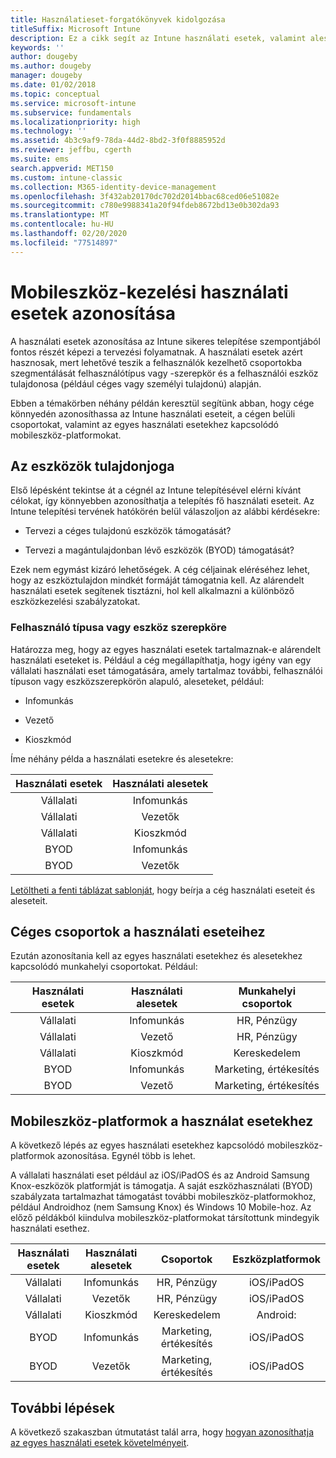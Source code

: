 ```yaml
---
title: Használatieset-forgatókönyvek kidolgozása
titleSuffix: Microsoft Intune
description: Ez a cikk segít az Intune használati esetek, valamint alesetek azonosításában a Microsoft Intune felhőalapú implementációja esetében.
keywords: ''
author: dougeby
ms.author: dougeby
manager: dougeby
ms.date: 01/02/2018
ms.topic: conceptual
ms.service: microsoft-intune
ms.subservice: fundamentals
ms.localizationpriority: high
ms.technology: ''
ms.assetid: 4b3c9af9-78da-44d2-8bd2-3f0f8885952d
ms.reviewer: jeffbu, cgerth
ms.suite: ems
search.appverid: MET150
ms.custom: intune-classic
ms.collection: M365-identity-device-management
ms.openlocfilehash: 3f432ab20170dc702d2014bbac68ced06e51082e
ms.sourcegitcommit: c780e9988341a20f94fdeb8672bd13e0b302da93
ms.translationtype: MT
ms.contentlocale: hu-HU
ms.lasthandoff: 02/20/2020
ms.locfileid: "77514897"
---
```

# <a name="identify-mobile-device-management-use-case-scenarios"></a>Mobileszköz-kezelési használati esetek azonosítása

A használati esetek azonosítása az Intune sikeres telepítése szempontjából fontos részét képezi a tervezési folyamatnak. A használati esetek azért hasznosak, mert lehetővé teszik a felhasználók kezelhető csoportokba szegmentálását felhasználótípus vagy -szerepkör és a felhasználói eszköz tulajdonosa (például céges vagy személyi tulajdonú) alapján.

Ebben a témakörben néhány példán keresztül segítünk abban, hogy cége könnyedén azonosíthassa az Intune használati eseteit, a cégen belüli csoportokat, valamint az egyes használati esetekhez kapcsolódó mobileszköz-platformokat.

## <a name="device-ownership"></a>Az eszközök tulajdonjoga
Első lépésként tekintse át a cégnél az Intune telepítésével elérni kívánt célokat, így könnyebben azonosíthatja a telepítés fő használati eseteit. Az Intune telepítési tervének hatókörén belül válaszoljon az alábbi kérdésekre:

- Tervezi a céges tulajdonú eszközök támogatását?

- Tervezi a magántulajdonban lévő eszközök (BYOD) támogatását?

Ezek nem egymást kizáró lehetőségek. A cég céljainak eléréséhez lehet, hogy az eszköztulajdon mindkét formáját támogatnia kell. Az alárendelt használati esetek segítenek tisztázni, hol kell alkalmazni a különböző eszközkezelési szabályzatokat.

### <a name="user-type-or-device-role"></a>Felhasználó típusa vagy eszköz szerepköre

Határozza meg, hogy az egyes használati esetek tartalmaznak-e alárendelt használati eseteket is. Például a cég megállapíthatja, hogy igény van egy vállalati használati eset támogatására, amely tartalmaz további, felhasználói típuson vagy eszközszerepkörön alapuló, aleseteket, például:

- Infomunkás

- Vezető

- Kioszkmód

Íme néhány példa a használati esetekre és alesetekre:

| **Használati esetek** | **Használati alesetek** |
|:---:|:---:|
| Vállalati | Infomunkás |              
| Vállalati | Vezetők |           
| Vállalati | Kioszkmód |
| BYOD | Infomunkás |           
| BYOD | Vezetők |

[Letöltheti a fenti táblázat sablonját](https://gallery.technet.microsoft.com/Intune-deployment-planning-fae156c2?redir=0), hogy beírja a cég használati eseteit és aleseteit.

## <a name="organizational-groups-for-your-scenarios"></a>Céges csoportok a használati eseteihez

Ezután azonosítania kell az egyes használati esetekhez és alesetekhez kapcsolódó munkahelyi csoportokat. Például:

| **Használati esetek** | **Használati alesetek** | **Munkahelyi csoportok** |
|:---:|:---:|:---:|
| Vállalati | Infomunkás | HR, Pénzügy |               
| Vállalati | Vezető | HR, Pénzügy |            
| Vállalati | Kioszkmód | Kereskedelem |
| BYOD | Infomunkás | Marketing, értékesítés |            
| BYOD | Vezető | Marketing, értékesítés |


## <a name="mobile-device-platforms-for-your-scenarios"></a>Mobileszköz-platformok a használat esetekhez

A következő lépés az egyes használati esetekhez kapcsolódó mobileszköz-platformok azonosítása. Egynél több is lehet.

A vállalati használati eset például az iOS/iPadOS és az Android Samsung Knox-eszközök platformját is támogatja. A saját eszközhasználati (BYOD) szabályzata tartalmazhat támogatást további mobileszköz-platformokhoz, például Androidhoz (nem Samsung Knox) és Windows 10 Mobile-hoz. Az előző példákból kiindulva mobileszköz-platformokat társítottunk mindegyik használati esethez.

| **Használati esetek** | **Használati alesetek** | **Csoportok** | **Eszközplatformok** |   
|:---:|:---:|:---:|:---:|
| Vállalati | Infomunkás | HR, Pénzügy | iOS/iPadOS |                                                           
| Vállalati | Vezetők | HR, Pénzügy | iOS/iPadOS |                                                           
| Vállalati | Kioszkmód | Kereskedelem | Android: |
| BYOD | Infomunkás | Marketing, értékesítés | iOS/iPadOS |                                                           
| BYOD | Vezetők | Marketing, értékesítés | iOS/iPadOS |

## <a name="next-steps"></a>További lépések

A következő szakaszban útmutatást talál arra, hogy [hogyan azonosíthatja az egyes használati esetek követelményeit](../planning-guide-requirements.md).
